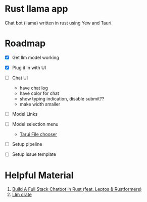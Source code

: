 # Rust llama app

Chat bot (llama) written in rust using Yew and Tauri.

# Roadmap

- [x] Get llm model working
- [x] Plug it in with UI
- [ ] Chat UI
  - have chat log
  - have color for chat
  - show typing indication, disable submit??
  - make width smaller
- [ ] Model Links
- [ ] Model selection menu
  - [Tarui File chooser](https://docs.rs/tauri-api/latest/tauri_api/dialog/fn.select.html)
- [ ] Setup pipeline
- [ ] Setup issue template


# Helpful Material

1. [Build A Full Stack Chatbot in Rust (feat. Leptos & Rustformers)](https://www.youtube.com/watch?v=vAjle3c9Xqc)
2. [Llm crate](https://github.com/rustformers/llm)
